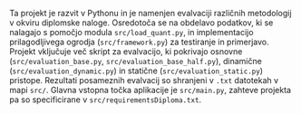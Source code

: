 Ta projekt je razvit v Pythonu in je namenjen evalvaciji različnih metodologij v okviru diplomske naloge. Osredotoča se na obdelavo podatkov, ki se nalagajo s pomočjo modula `src/load_quant.py`, in implementacijo prilagodljivega ogrodja (`src/framework.py`) za testiranje in primerjavo. Projekt vključuje več skript za evalvacijo, ki pokrivajo osnovne (`src/evaluation_base.py`, `src/evaluation_base_half.py`), dinamične (`src/evaluation_dynamic.py`) in statične (`src/evaluation_static.py`) pristope. Rezultati posameznih evalvacij so shranjeni v `.txt` datotekah v mapi `src/`. Glavna vstopna točka aplikacije je `src/main.py`, zahteve projekta pa so specificirane v `src/requirementsDiploma.txt`.